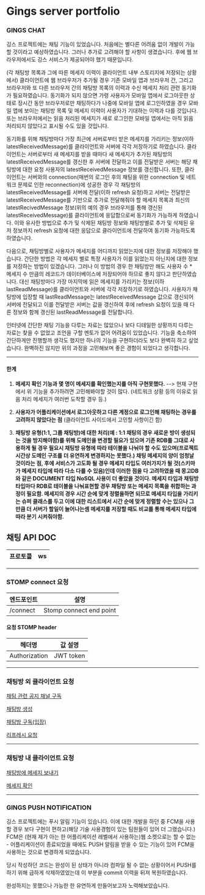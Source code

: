 # Gings server portfolio

### GINGS CHAT
깅스 프로젝트에는 채팅 기능이 있었습니다. 처음에는 별다른 어려움 없이 개발이 가능할 것이라고 예상하였습니다. 그러나 추가로 고려해야 할 사항이 생겼습니다. 후에 웹 브라우저에서도 깅스 서비스가 제공되어야 했기 때문입니다.

(각 채팅방 목록과 그에 따른 메세지 이력이 클라이언트 내부 스토리지에 저장되는 상황에서)
클라이언트에 웹 브라우저가 추가될 경우 기존 모바일 앱과 브라우저 간, 그리고 브라우저와 또 다른 브라우저 간의 채팅방 목록의 이력과 수신 메세지 처리 관련 동기화가 필요하였습니다. 동기화가 되지 않으면 가령 사용자가 모바일 앱에서 로그아웃한 상태로 장시간 동안 브라우저로만 채팅하다가 나중에 모바일 앱에 로그인하였을 경우 모바일 앱에 보이는 채팅방 목록 및 메세지 이력이 사용자가 기대하는 이력과 다를 것입니다. 또는 브라우저에서는 읽음 처리된 메세지가 새로 로그인한 모바일 앱에서는 아직 읽음 처리되지 않았다고 표시될 수도 있을 것입니다.

동기화를 위해 채팅방마다 가장 최근에 서버로부터 받은 메세지를 가리키는 정보(이하 latestReceivedMessage)를 클라이언트와 서버에 각각 저장하기로 하였습니다. 클라이언트는 서버로부터 새 메세지를 받을 때마다 새 메세지가 추가된 채팅방의 latestReceivedMessage를 갱신한 후 서버에 전달하고 이를 전달받은 서버는 해당 채팅방에 대한 요청 사용자의 latestReceivedMessage 정보를 갱신합니다. 또한, 클라이언트는 서버와의 connection(매번의 로그인 후의 채팅을 위한 connection 및 네트워크 문제로 인한 reconnection)에 성공한 경우 각 채팅방의 latestReceivedMessage를 서버에 전달(이하 refresh 요청)하고 서버는 전달받은 latestReceivedMessage를 기반으로 추가로 전달해줘야 할 메세지 목록과 최신의 latestRecivedMessage 정보(위의 예의 경우 브라우저를 통해 갱신된 latestReceivedMessage)를 클라이언트에 응답함으로써 동기화가 가능하게 하였습니다. 이와 유사한 방법으로 추가 및 삭제된 채팅방 정보와 채팅방별로 추가 및 삭제된 유저 정보까지 refresh 요청에 대한 응답으로 클라이언트에 전달하여 동기화 가능하도록 하였습니다.

다음으로, 채팅방별로 사용자가 메세지를 어디까지 읽었는지에 대한 정보를 저장해야 했습니다. 간단한 방법은 각 메세지 별로 특정 사용자가 이를 읽었는지 아닌지에 대한 정보를 저장하는 방법이 있겠습니다. 그러나 이 방법의 경우 한 채팅방만 해도 사용자 수 * 메세지 수 만큼의 레코드가 데이터베이스에 저장되어야 하므로 좋지 않다고 판단하였습니다. 대신 채팅방마다 가장 마지막에 읽은 메세지를 가리키는 정보(이하 lastReadMessage)를 클라이언트와 서버에 각각 저장하기로 하였습니다. 사용자가 채팅방에 입장할 때 lastReadMessage는 latestReceivedMessage 값으로 갱신되어 서버에 전달되고 이를 전달받은 서버는 값을 갱신하여 후에 refresh 요청이 있을 때 다른 정보와 함께 갱신된 lastReadMessage를 전달합니다.


인터넷에 간단한 채팅 기능을 다루는 자료는 많았으나 보다 디테일한 상황까지 다루는 자료는 찾을 수 없었고 조언을 구할 멘토가 없어 어려움이 있었습니다. 기능을 축소하여 간단하게만 진행할까 생각도 했지만 하나의 기능을 구현하더라도 보다 완벽히 하고 싶었습니다. 완벽하진 않지만 위의 과정을 고민해보며 좋은 경험이 되었다고 생각합니다.

---

#### 한계 
1. **메세지 확인 기능과 몇 명이 메세지를 확인했는지를 아직 구현못했다.**
 --> 현재 구현에서 위 기능을 추가하려면 고민해봐야할 것이 많다. 
 (네트워크 상황 등의 이유로 읽음 처리 메세지가 여러번 도착할 경우 등.)
 
2. **사용자가 어플리케이션에서 로그아웃하고 다른 계정으로 로그인해 채팅하는 경우를 고려하지 않았다는 점**
 (클라이언트 사이드에서 고민할 사항이긴 함)

3. **채팅방 유형(1:1, 그룹 채팅방)에 대한 처리(예 : 1:1 채팅의 경우 새로운 방이 생성되는 것을 방지해야함)를 위해 도메인을 변경할 필요가 있으며 기존 RDB를 그대로 사용하게 될 경우 필요시 채팅방 유형에 따라 테이블을 나눠야 할 수도 있으며(프로젝트 시간상 도메인 구조를 더 유연하게 변경하지는 못했다.) 채팅 메세지의 양이 엄청날 것이라는 점, 후에 서비스가 고도화 될 경우 메세지 타입도 여러가지가 될 것(스키마가 메세지 타입에 따라 다소 다를 수 있음)인데 이러한 점을 다 고려하였을 때 몽고DB와 같은 DOCUMENT 타입 NoSQL 사용이 더 좋았을 것이다. 메세지 타입과 채팅방 타입마다 RDB로 테이블을 나눠표현할 경우 채팅방 또는 메세지 목록을 취합하는 과정이 필요함. 메세지의 경우 시간 순에 맞게 정렬을하면 되므로 메세지 타입을 가리키는 슈퍼 클래스를 두고 이에 대한 리스트에서 시간 순에 맞게 정렬할 수는 있으나 그만큼 더 서버가 할일이 늘어나는셈 메세지를 저장할 때도 비교를 통해 메세지 타입에 따라 분기 시켜줘야함.**

## 채팅 API DOC
|프로토콜|ws|
|----|----|

---

### STOMP connect 요청 
|엔드포인트|설명|
| ------------ | ------------------ |
| /connect | Stomp connect end point |

#### 요청 STOMP header

|헤더명|값 설명|
|----|----|
|Authorization|JWT token|

---
### 채팅방 외 클라이언트 요청
[채팅 관련 공지 채널 구독](https://github.com/seunghx/Gings-Server/wiki/%EC%B1%84%ED%8C%85-%EA%B3%B5%EC%A7%80-%EC%B1%84%EB%84%90-%EA%B5%AC%EB%8F%85)

[채팅방 생성](https://github.com/seunghx/Gings-Server/wiki/%EC%B1%84%ED%8C%85%EB%B0%A9-%EC%83%9D%EC%84%B1)

[채팅방 구독(입장)](https://github.com/seunghx/Gings-Server/wiki/%EC%B1%84%ED%8C%85%EB%B0%A9-%EA%B5%AC%EB%8F%85(%EC%9E%85%EC%9E%A5))

[리프레시 요청](https://github.com/seunghx/Gings-Server/wiki/%EC%B1%84%ED%8C%85%EB%B0%A9-%EB%AA%A9%EB%A1%9D-%EB%B0%8F-%EC%83%81%ED%83%9C-%EB%A6%AC%ED%94%84%EB%A0%88%EC%8B%9C-%EC%9A%94%EC%B2%AD)

---

### 채팅방 내 클라이언트 요청

[채팅방에 메세지 보내기](https://github.com/seunghx/Gings-Server/wiki/%EC%B1%84%ED%8C%85%EB%B0%A9%EC%97%90-%EB%A9%94%EC%84%B8%EC%A7%80-%EB%B3%B4%EB%82%B4%EA%B8%B0)

[메세지 확인]()


---

### GINGS PUSH NOTIFICATION
깅스 프로젝트에는 푸시 알림 기능이 있습니다. 이에 대한 개발을 하던 중 FCM을 사용할 경우 보다 구현이 편하고(해당 기술 사용경험이 있는 팀원들이 있어 더 그랬습니다.) FCM은 (현재 제가 아는 한 어플리케이션 레벨에서 사용하는)웹 소켓으로는 할 수 없는 - 어플리케이션이 종료되었을 때에도 PUSH 알림을 받을 수 있는 기능이 있어 FCM을 사용하는 것으로 변경하게 되었습니다. 

당시 작성하던 코드는 완성이 된 상태가 아니라 컴파일 될 수 없는 상황이어서 PUSH를 하기 위해 급하게 삭제하였었는데 이 부분을 commit 이력을 뒤져 복원하였습니다.

완성하지는 못했으나 가능한 한 유연하게 만들어보고자 노력해보았습니다.



